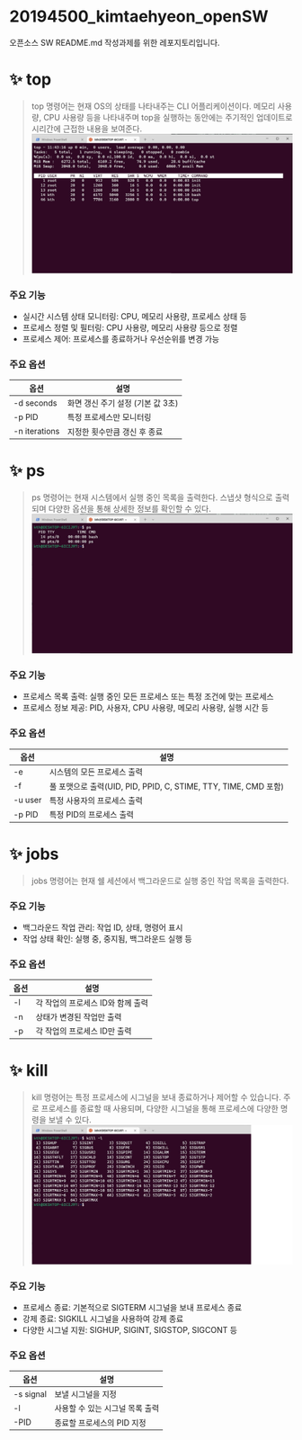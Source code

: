 # 20194500_kimtaehyeon_openSW
오픈소스 SW README.md 작성과제를 위한 레포지토리입니다.

# :sparkles: top
> top 명령어는 현재 OS의 상태를 나타내주는 CLI 어플리케이션이다. 메모리 사용량, CPU 사용량 등을 나타내주며 top을 실행하는 동안에는 주기적인 업데이트로 시리간에 근접한 내용을 보여준다.
![top](./top.jpg)

### 주요 기능
+ 실시간 시스템 상태 모니터링: CPU, 메모리 사용량, 프로세스 상태 등
+ 프로세스 정렬 및 필터링: CPU 사용량, 메모리 사용량 등으로 정렬
+ 프로세스 제어: 프로세스를 종료하거나 우선순위를 변경 가능

### 주요 옵션

|옵션|설명|
|----|----|
|-d seconds| 화면 갱신 주기 설정 (기본 값 3초)
|-p PID|특정 프로세스만 모니터링
|-n iterations|지정한 횟수만큼 갱신 후 종료|

# :sparkles: ps
> ps 명령어는 현재 시스템에서 실행 중인 목록을 출력한다. 스냅샷 형식으로 출력되며 다양한 옵션을 통해 상세한 정보를 확인할 수 있다.
![ps](./ps.jpg)

### 주요 기능
+ 프로세스 목록 출력: 실행 중인 모든 프로세스 또는 특정 조건에 맞는 프로세스
+ 프로세스 정보 제공: PID, 사용자, CPU 사용량, 메모리 사용량, 실행 시간 등

### 주요 옵션

|옵션|설명|
|----|----|
|-e | 시스템의 모든 프로세스 출력
|-f|풀 포맷으로 출력(UID, PID, PPID, C, STIME, TTY, TIME, CMD 포함)
|-u user|특정 사용자의 프로세스 출력|
|-p PID|특정 PID의 프로세스 출력

# :sparkles: jobs
> jobs 명령어는 현재 쉘 세션에서 백그라운드로 실행 중인 작업 목록을 출력한다.
> 
### 주요 기능
+ 백그라운드 작업 관리: 작업 ID, 상태, 명령어 표시
+ 작업 상태 확인: 실행 중, 중지됨, 백그라운드 실행 등

### 주요 옵션

|옵션|설명|
|----|----|
|-l|각 작업의 프로세스 ID와 함께 출력
|-n|상태가 변경된 작업만 출력
|-p|각 작업의 프로세스 ID만 출력

# :sparkles: kill
> kill 명령어는 특정 프로세스에 시그널을 보내 종료하거나 제어할 수 있습니다. 주로 프로세스를 종료할 때 사용되며, 다양한 시그널을 통해 프로세스에 다양한 명령을 보낼 수 있다.
![kill](./kill.jpg)
### 주요 기능
+ 프로세스 종료: 기본적으로 SIGTERM 시그널을 보내 프로세스 종료
+ 강제 종료: SIGKILL 시그널을 사용하여 강제 종료
+ 다양한 시그널 지원: SIGHUP, SIGINT, SIGSTOP, SIGCONT 등

### 주요 옵션

|옵션|설명|
|----|----|
|-s signal|보낼 시그널을 지정
|-l|사용할 수 있는 시그널 목록 출력
|-PID|종료할 프로세스의 PID 지정
